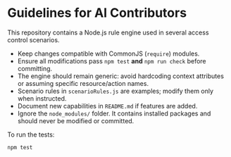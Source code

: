 # Guidelines for AI Contributors

This repository contains a Node.js rule engine used in several access control scenarios.

- Keep changes compatible with CommonJS (`require`) modules.
- Ensure all modifications pass `npm test` **and** `npm run check` before committing.
- The engine should remain generic: avoid hardcoding context attributes or assuming specific resource/action names.
- Scenario rules in `scenarioRules.js` are examples; modify them only when instructed.
- Document new capabilities in `README.md` if features are added.
- Ignore the `node_modules/` folder. It contains installed packages and should never be modified or committed.

To run the tests:

```bash
npm test
```
